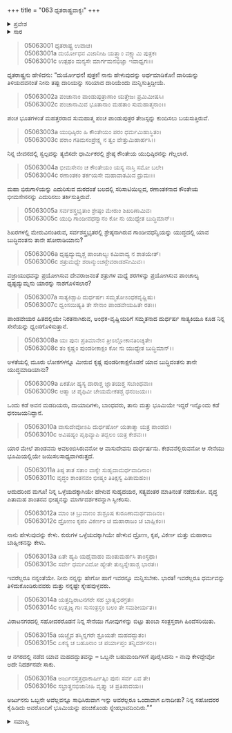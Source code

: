 +++
title = "063 ಧೃತರಾಷ್ಟ್ರವಾಕ್ಯಃ"
+++

<details><summary>ಪ್ರವೇಶ</summary>


।।   ಓಂ ಓಂ ನಮೋ ನಾರಾಯಣಾಯ।।   ಶ್ರೀ ವೇದವ್ಯಾಸಾಯ ನಮಃ ।।

ಶ್ರೀ ಕೃಷ್ಣದ್ವೈಪಾಯನ ವೇದವ್ಯಾಸ ವಿರಚಿತ  

**ಶ್ರೀ ಮಹಾಭಾರತ**

**ಉದ್ಯೋಗ ಪರ್ವ**

**ಯಾನಸಂಧಿ ಪರ್ವ**

**ಅಧ್ಯಾಯ 63**

</details>


<details><summary>ಸಾರ</summary>

ಕೃಷ್ಣಾರ್ಜುನರೊಂದಿಗೆ ಯುದ್ಧಕ್ಕೆ ಹಠ ಬೇಡವೆಂದು ಪುನಃ ಧೃತರಾಷ್ಟ್ರನು ಮಗನಿಗೆ ಹೇಳಿದುದು (1-16).

</details>


> 05063001 ಧೃತರಾಷ್ಟ್ರ ಉವಾಚ।  
05063001a ದುರ್ಯೋಧನ ವಿಜಾನೀಹಿ ಯತ್ತ್ವಾಂ ವಕ್ಷ್ಯಾಮಿ ಪುತ್ರಕ।  
05063001c ಉತ್ಪಥಂ ಮನ್ಯಸೇ ಮಾರ್ಗಮನಭಿಜ್ಞಾ ಇವಾಧ್ವಗಃ।।

ಧೃತರಾಷ್ಟ್ರನು ಹೇಳಿದನು: “ದುರ್ಯೋಧನ! ಪುತ್ರಕ! ನಾನು ಹೇಳುವುದನ್ನು ಅರ್ಥಮಾಡಿಕೋ! ದಾರಿಯನ್ನು ತಿಳಿಯದವನಂತೆ ನೀನು ತಪ್ಪು ದಾರಿಯನ್ನು ಸರಿಯಾದ ದಾರಿಯೆಂದು ಮನ್ನಿಸುತ್ತಿದ್ದೀಯೆ.

> 05063002a ಪಂಚಾನಾಂ ಪಾಂಡುಪುತ್ರಾಣಾಂ ಯತ್ತೇಜಃ ಪ್ರಮಿಮೀಷಸಿ।  
05063002c ಪಂಚಾನಾಮಿವ ಭೂತಾನಾಂ ಮಹತಾಂ ಸುಮಹಾತ್ಮನಾಂ।।

ಪಂಚ ಭೂತಗಳಂತೆ ಮಹತ್ತರರಾದ ಸುಮಹಾತ್ಮ ಪಂಚ ಪಾಂಡುಪುತ್ರರ ತೇಜಸ್ಸನ್ನು ಕುಂದಿಸಲು ಬಯಸುತ್ತಿರುವೆ.

> 05063003a ಯುಧಿಷ್ಠಿರಂ ಹಿ ಕೌಂತೇಯಂ ಪರಂ ಧರ್ಮಮಿಹಾಸ್ಥಿತಂ।   
05063003c ಪರಾಂ ಗತಿಮಸಂಪ್ರೇಕ್ಷ್ಯ ನ ತ್ವಂ ವೇತ್ತುಮಿಹಾರ್ಹಸಿ।।

ನಿನ್ನ ಜೀವನದಲ್ಲಿ ಸ್ವಲ್ಪವನ್ನು ತ್ಯಜಿಸದೇ ಧಾರ್ಮಿಕರಲ್ಲಿ ಶ್ರೇಷ್ಠ ಕೌಂತೇಯ ಯುಧಿಷ್ಠಿರನನ್ನು ಗೆಲ್ಲಲಾರೆ.

> 05063004a ಭೀಮಸೇನಂ ಚ ಕೌಂತೇಯಂ ಯಸ್ಯ ನಾಸ್ತಿ ಸಮೋ ಬಲೇ।  
05063004c ರಣಾಂತಕಂ ತರ್ಕಯಸೇ ಮಹಾವಾತಮಿವ ದ್ರುಮಃ।।

ಮಹಾ ಭಿರುಗಾಳಿಯನ್ನು ಎದುರಿಸುವ ಮರದಂತೆ ಬಲದಲ್ಲಿ ಸರಿಸಾಟಿಯಿಲ್ಲದ, ರಣಾಂತಕನಾದ ಕೌಂತೇಯ ಭೀಮಸೇನನನ್ನು ಎದುರಿಸಲು ತರ್ಕಿಸುತ್ತಿರುವೆ.

> 05063005a ಸರ್ವಶಸ್ತ್ರಭೃತಾಂ ಶ್ರೇಷ್ಠಂ ಮೇರುಂ ಶಿಖರಿಣಾಮಿವ।  
05063005c ಯುಧಿ ಗಾಂಡೀವಧನ್ವಾನಂ ಕೋ ನು ಯುಧ್ಯೇತ ಬುದ್ಧಿಮಾನ್।।

ಶಿಖರಗಳಲ್ಲಿ ಮೇರುವಿನಂತಿರುವ, ಸರ್ವಶಸ್ತ್ರಭೃತರಲ್ಲಿ ಶ್ರೇಷ್ಠನಾಗಿರುವ ಗಾಂಡೀವಧನ್ವಿಯನ್ನು ಯುದ್ಧದಲ್ಲಿ ಯಾವ ಬುದ್ಧಿವಂತನು ತಾನೇ ಹೋರಾಡಿಯಾನು?

> 05063006a ಧೃಷ್ಟದ್ಯುಮ್ನಶ್ಚ ಪಾಂಚಾಲ್ಯಃ ಕಮಿವಾದ್ಯ ನ ಶಾತಯೇತ್।  
05063006c ಶತ್ರುಮಧ್ಯೇ ಶರಾನ್ಮುಂಚನ್ದೇವರಾಡಶನೀಮಿವ।।

ವಜ್ರಾಯುಧವನ್ನು ಪ್ರಯೋಗಿಸುವ ದೇವರಾಜನಂತೆ ಶತ್ರುಗಳ ಮಧ್ಯೆ ಶರಗಳನ್ನು ಪ್ರಯೋಗಿಸುವ ಪಾಂಚಾಲ್ಯ ಧೃಷ್ಟದ್ಯುಮ್ನನು ಯಾರನ್ನು ನಾಶಗೊಳಿಸಲಾರ?

> 05063007a ಸಾತ್ಯಕಿಶ್ಚಾಪಿ ದುರ್ಧರ್ಷಃ ಸಮ್ಮತೋಽಂಧಕವೃಷ್ಣಿಷು।  
05063007c ಧ್ವಂಸಯಿಷ್ಯತಿ ತೇ ಸೇನಾಂ ಪಾಂಡವೇಯಹಿತೇ ರತಃ।।

ಪಾಂಡವೇಯರ ಹಿತದಲ್ಲಿಯೇ ನಿರತನಾಗಿರುವ, ಅಂಧಕ-ವೃಷ್ಣಿಯರಿಗೆ ಸಮ್ಮತನಾದ ದುರ್ಧರ್ಷ ಸಾತ್ಯಕಿಯೂ ಕೂಡ ನಿನ್ನ ಸೇನೆಯನ್ನು ಧ್ವಂಸಗೊಳಿಸುತ್ತಾನೆ.

> 05063008a ಯಃ ಪುನಃ ಪ್ರತಿಮಾನೇನ ತ್ರೀಽಲ್ಲೋಕಾನತಿರಿಚ್ಯತೇ।   
05063008c ತಂ ಕೃಷ್ಣಂ ಪುಂಡರೀಕಾಕ್ಷಂ ಕೋ ನು ಯುಧ್ಯೇತ ಬುದ್ಧಿಮಾನ್।।

ಅಳತೆಯಲ್ಲಿ ಮೂರು ಲೋಕಗಳನ್ನೂ ಮೀರುವ ಕೃಷ್ಣ ಪುಂಡರೀಕಾಕ್ಷನೊಡನೆ ಯಾವ ಬುದ್ಧಿವಂತನು ತಾನೇ ಯುದ್ಧಮಾಡಿಯಾನು?

> 05063009a ಏಕತೋ ಹ್ಯಸ್ಯ ದಾರಾಶ್ಚ ಜ್ಞಾತಯಶ್ಚ ಸಬಾಂಧವಾಃ।  
05063009c ಆತ್ಮಾ ಚ ಪೃಥಿವೀ ಚೇಯಮೇಕತಶ್ಚ ಧನಂಜಯಃ।।

ಒಂದು ಕಡೆ ಅವನ ಮಡದಿಯರು, ದಾಯಾದಿಗಳು, ಬಾಂಧವರು, ತಾನು ಮತ್ತು ಭೂಮಿಯೇ ಇದ್ದರೆ ಇನ್ನೊಂದು ಕಡೆ ಧನಂಜಯನಿದ್ದಾನೆ.

> 05063010a ವಾಸುದೇವೋಽಪಿ ದುರ್ಧರ್ಷೋ ಯತಾತ್ಮಾ ಯತ್ರ ಪಾಂಡವಃ।  
05063010c ಅವಿಷಹ್ಯಂ ಪೃಥಿವ್ಯಾಪಿ ತದ್ಬಲಂ ಯತ್ರ ಕೇಶವಃ।।

ಯಾರ ಮೇಲೆ ಪಾಂಡವನು ಅವಲಂಬಿಸಿರುವನೋ ಆ ವಾಸುದೇವನು ದುರ್ಧರ್ಷನು. ಕೇಶವನೆಲ್ಲಿರುವನೋ ಆ ಸೇನೆಯು ಭೂಮಿಯಲ್ಲಿಯೇ ಜಯಿಸಲಸಾಧ್ಯವಾಗಿರುತ್ತದೆ.

> 05063011a ತಿಷ್ಠ ತಾತ ಸತಾಂ ವಾಕ್ಯೇ ಸುಹೃದಾಮರ್ಥವಾದಿನಾಂ।   
05063011c ವೃದ್ಧಂ ಶಾಂತನವಂ ಭೀಷ್ಮಂ ತಿತಿಕ್ಷಸ್ವ ಪಿತಾಮಹಂ।।

ಆದುದರಿಂದ ಮಗೂ! ನಿನ್ನ ಒಳ್ಳೆಯದಕ್ಕಾಗಿಯೇ ಹೇಳುವ ಸುಹೃದಯರ, ಸತ್ಯವಂತರ ಮಾತಿನಂತೆ ನಡೆದುಕೋ. ವೃದ್ಧ ಪಿತಾಮಹ ಶಾಂತನವ ಭೀಷ್ಮನನ್ನು ಮಾರ್ಗದರ್ಶಕನನ್ನಾಗಿ ಸ್ವೀಕರಿಸು.

> 05063012a ಮಾಂ ಚ ಬ್ರುವಾಣಂ ಶುಶ್ರೂಷ ಕುರೂಣಾಮರ್ಥವಾದಿನಂ।  
05063012c ದ್ರೋಣಂ ಕೃಪಂ ವಿಕರ್ಣಂ ಚ ಮಹಾರಾಜಂ ಚ ಬಾಹ್ಲಿಕಂ।।

ನಾನು ಹೇಳುವುದನ್ನು ಕೇಳು. ಕುರುಗಳ ಒಳ್ಳೆಯದಕ್ಕಾಗಿಯೇ ಹೇಳುವ ದ್ರೋಣ, ಕೃಪ, ವಿಕರ್ಣ ಮತ್ತು ಮಹಾರಾಜ ಬಾಹ್ಲೀಕನನ್ನು ಕೇಳು.

> 05063013a ಏತೇ ಹ್ಯಪಿ ಯಥೈವಾಹಂ ಮಂತುಮರ್ಹಸಿ ತಾಂಸ್ತಥಾ।  
05063013c ಸರ್ವೇ ಧರ್ಮವಿದೋ ಹ್ಯೇತೇ ತುಲ್ಯಸ್ನೇಹಾಶ್ಚ ಭಾರತ।।

ಇವರೆಲ್ಲರೂ ನನ್ನಂತೆಯೇ. ನೀನು ನನ್ನನ್ನು ಹೇಗೋ ಹಾಗೆ ಇವರನ್ನೂ ಮನ್ನಿಸಬೇಕು. ಭಾರತ! ಇವರೆಲ್ಲರೂ ಧರ್ಮವನ್ನು ತಿಳಿದುಕೊಂಡಿರುವವರು ಮತ್ತು ನನ್ನಷ್ಟೇ ಸ್ನೇಹವುಳ್ಳವರು.

> 05063014a ಯತ್ತದ್ವಿರಾಟನಗರೇ ಸಹ ಭ್ರಾತೃಭಿರಗ್ರತಃ।   
05063014c ಉತ್ಸೃಜ್ಯ ಗಾಃ ಸುಸಂತ್ರಸ್ತಂ ಬಲಂ ತೇ ಸಮಶೀರ್ಯತ।।

ವಿರಾಟನಗರದಲ್ಲಿ ಸಹೋದರರೊಡನೆ ನಿನ್ನ ಸೇನೆಯು ಗೋವುಗಳನ್ನು ಬಿಟ್ಟು ತುಂಬಾ ಸಂತ್ರಸ್ತರಾಗಿ ಹಿಂದೆಸರಿಯಿತು.

> 05063015a ಯಚ್ಚೈವ ತಸ್ಮಿನ್ನಗರೇ ಶ್ರೂಯತೇ ಮಹದದ್ಭುತಂ।  
05063015c ಏಕಸ್ಯ ಚ ಬಹೂನಾಂ ಚ ಪರ್ಯಾಪ್ತಂ ತನ್ನಿದರ್ಶನಂ।।

ಆ ನಗರದಲ್ಲಿ ನಡೆದ ಯಾವ ಮಹದದ್ಭುತವನ್ನು – ಒಬ್ಬನೇ ಬಹುಮಂದಿಗಳಿಗೆ ಪೂರೈಸಿದನು - ನಾವು ಕೇಳಿದ್ದೇವೋ ಅದೇ ನಿದರ್ಶನವೇ ಸಾಕು.

> 05063016a ಅರ್ಜುನಸ್ತತ್ತಥಾಕಾರ್ಷೀತ್ಕಿಂ ಪುನಃ ಸರ್ವ ಏವ ತೇ।  
05063016c ಸಭ್ರಾತೄನಭಿಜಾನೀಹಿ ವೃತ್ತ್ಯಾ ಚ ಪ್ರತಿಪಾದಯ।।

ಅರ್ಜುನನು ಒಬ್ಬನೇ ಅವೆಲ್ಲವನ್ನೂ ಸಾಧಿಸಿರುವಾಗ ಇನ್ನು ಅವರೆಲ್ಲರೂ ಒಂದಾದಾಗ ಏನಾದೀತು? ನಿನ್ನ ಸಹೋದರರ ಕೈಹಿಡಿದು ಅವರೊಂದಿಗೆ ಭೂಮಿಯನ್ನು ಹಂಚಿಕೊಂಡು ಸ್ನೇಹಭಾವದಿಂದಿರು.””


<details><summary>ಸಮಾಪ್ತಿ</summary>

ಇತಿ ಶ್ರೀ ಮಹಾಭಾರತೇ ಉದ್ಯೋಗ ಪರ್ವಣಿ ಯಾನಸಂಧಿ ಪರ್ವಣಿ ಧೃತರಾಷ್ಟ್ರವಾಕ್ಯೇ ತ್ರಿಷಷ್ಟಿತಮೋಽಧ್ಯಾಯಃ।  
ಇದು ಶ್ರೀ ಮಹಾಭಾರತದಲ್ಲಿ ಉದ್ಯೋಗ ಪರ್ವದಲ್ಲಿ ಯಾನಸಂಧಿ ಪರ್ವದಲ್ಲಿ ಧೃತರಾಷ್ಟ್ರವಾಕ್ಯದಲ್ಲಿ ಅರವತ್ಮೂರನೆಯ ಅಧ್ಯಾಯವು.


</details>
